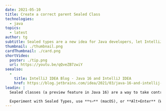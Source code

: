 ```yaml
---
date: 2021-05-10
title: Create a correct parent Sealed Class
technologies:
  - java
topics:
  - latest
author: tg
subtitle: Sealed types are a new idea for Java developers, let IntelliJ IDEA guide you in how to use them
thumbnail: ./thumbnail.png
cardThumbnail: ./card.png
shortVideo:
  poster: ./tip.png
  url: https://youtu.be/qQveZB7zwiY
seealso:
  - 
    title: IntelliJ IDEA Blog - Java 16 and IntelliJ IDEA
    href: https://blog.jetbrains.com/idea/2021/03/java-16-and-intellij-idea/
leadin: |
  Sealed classes (a preview feature in Java 16) are a way to take control of the inheritance hierarchy of our classes. If we have a sealed class like this one, IntelliJ IDEA will tell us we need to "permit" the child class so it can extend this parent. It will also automatically make changes if it can.

  Experiment with Sealed Types, use **⌥⏎** (macOS), or **Alt+Enter** (Windows/Linux) to see and accept suggestions.
---
```


